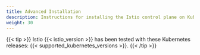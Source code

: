 ```yaml
---
title: Advanced Installation
description: Instructions for installing the Istio control plane on Kubernetes and adding virtual machines into the mesh.
weight: 30
---
```


{{< tip >}}
Istio {{< istio_version >}} has been tested with these Kubernetes releases: {{< supported_kubernetes_versions >}}.
{{< /tip >}}
